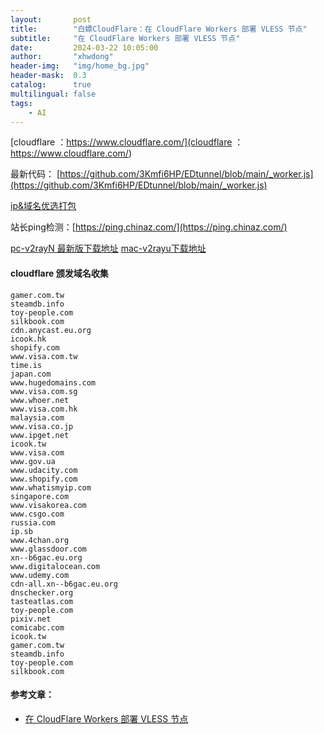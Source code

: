 ```yaml
---
layout:       post
title:        "白嫖CloudFlare：在 CloudFlare Workers 部署 VLESS 节点"
subtitle:     "在 CloudFlare Workers 部署 VLESS 节点"
date:         2024-03-22 10:05:00
author:       "xhwdong"
header-img:   "img/home_bg.jpg"
header-mask:  0.3
catalog:      true
multilingual: false
tags:
    - AI
--- 
```


[cloudflare ：https://www.cloudflare.com/](cloudflare ：https://www.cloudflare.com/)



最新代码： [https://github.com/3Kmfi6HP/EDtunnel/blob/main/_worker.js](https://github.com/3Kmfi6HP/EDtunnel/blob/main/_worker.js)

[ip&域名优选打包](http://hwdong.net/t/ip_domain优选.zip)

站长ping检测：[https://ping.chinaz.com/](https://ping.chinaz.com/)


[pc-v2rayN 最新版下载地址](https://github.com/2dust/v2rayN/releases)
[mac-v2rayu下载地址](https://github.com/yanue/V2rayU/releases/tag/v3.8.0)

#### cloudflare 颁发域名收集
```
gamer.com.tw
steamdb.info
toy-people.com
silkbook.com
cdn.anycast.eu.org
icook.hk
shopify.com
www.visa.com.tw
time.is
japan.com
www.hugedomains.com
www.visa.com.sg
www.whoer.net
www.visa.com.hk
malaysia.com
www.visa.co.jp
www.ipget.net
icook.tw
www.visa.com
www.gov.ua
www.udacity.com
www.shopify.com
www.whatismyip.com
singapore.com
www.visakorea.com
www.csgo.com
russia.com
ip.sb
www.4chan.org
www.glassdoor.com
xn--b6gac.eu.org
www.digitalocean.com
www.udemy.com
cdn-all.xn--b6gac.eu.org
dnschecker.org
tasteatlas.com
toy-people.com
pixiv.net
comicabc.com
icook.tw
gamer.com.tw
steamdb.info
toy-people.com
silkbook.com
```

#### 参考文章：
- [在 CloudFlare Workers 部署 VLESS 节点](https://blog.misaka.rest/2023/07/29/cf-wkrs-vless/)
